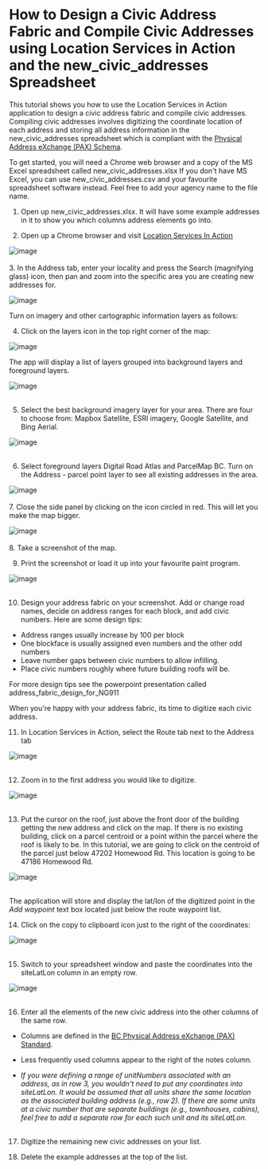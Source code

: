 # How to Design a Civic Address Fabric and Compile Civic Addresses using Location Services in Action and the new_civic_addresses Spreadsheet

This tutorial shows you how to use the Location Services in Action application to design a civic address fabric and compile civic addresses. Compiling civic addresses involves digitizing the coordinate location of each address and storing all address information in the new\_civic\_addresses spreadsheet which is compliant with the  [Physical Address eXchange (PAX) Schema](https://github.com/bcgov/ols-geocoder/blob/gh-pages/BCAddressExchangeSchema.md).

To get started, you will need a Chrome web browser and a copy of the MS Excel spreadsheet called new_civic_addresses.xlsx If you don't have MS Excel, you can use new_civic_addresses.csv and your favourite spreadsheet software instead.  Feel free to add your agency name to the file name.

1. Open up new_civic_addresses.xlsx. It will have some example addresses in it to show you which columns address elements go into.

2.  Open up a Chrome browser and visit [Location Services In Action](https://bcgov.github.io/ols-devkit/ols-demo/index.html)

![image](https://user-images.githubusercontent.com/11318574/123008528-dc8d2400-d36f-11eb-8872-9a2b51b83543.png)
<br><br>
3. In the Address tab, enter your locality and press the Search (magnifying glass)  icon, then pan and zoom into the specific area you are creating new addresses for.

![image](https://user-images.githubusercontent.com/11318574/123138330-bcaa3e80-d409-11eb-8de6-d59aa34714e0.png)
<br>

Turn on imagery and other cartographic information layers as follows:

 
4. Click on the layers icon in the top right corner of the map:

![image](https://user-images.githubusercontent.com/11318574/123008730-460d3280-d370-11eb-9117-3769eae3b8a9.png)


The app will display a list of layers grouped into background layers and foreground layers.

![image](https://user-images.githubusercontent.com/11318574/123009893-7229b300-d372-11eb-9a01-a7bb0a66ad4f.png)
<br><br>
 
5. Select the best background imagery layer for your area. There are four to choose from: Mapbox Satellite, ESRI imagery, Google Satellite, and Bing Aerial.

![image](https://user-images.githubusercontent.com/11318574/123138681-2cb8c480-d40a-11eb-99b5-1a196460b379.png)
<br><br>

6. Select foreground layers Digital Road Atlas and ParcelMap BC. Turn on the Address - parcel point layer to see all existing addresses in the area.

![image](https://user-images.githubusercontent.com/11318574/123010311-36dbb400-d373-11eb-9d48-37914f097f8e.png)
<br><br>
7. Close the side panel by clicking on the icon circled in red. This will let you make the map bigger.

![image](https://user-images.githubusercontent.com/11318574/123313916-d2d5fe80-d4de-11eb-981f-51b46beb470c.png)
<br><br>
8.  Take a screenshot of the map.

9.  Print the screenshot or load it up into your favourite paint program.

![image](https://user-images.githubusercontent.com/11318574/123315947-234e5b80-d4e1-11eb-942b-4456862f4932.png)
<br><br>

10. Design your address fabric on your screenshot. Add or change road names, decide on address ranges for each block, and add civic numbers. Here are some design tips: 

- Address ranges usually increase by 100 per block
- One blockface is usually assigned even numbers and the other odd numbers
- Leave number gaps between civic numbers to allow infilling.
- Place civic numbers roughly where future building roofs will be.

For more design tips see the powerpoint presentation called  address_fabric_design_for_NG911

When you're happy with your address fabric, its time to digitize each civic address.

11. In Location Services in Action, select the Route tab next to the Address tab

![image](https://user-images.githubusercontent.com/11318574/123138920-75707d80-d40a-11eb-8f27-eb6d4cb89484.png)
<br><br>

12. Zoom in to the first address you would like to digitize.

![image](https://user-images.githubusercontent.com/11318574/123139617-427ab980-d40b-11eb-9c03-851704463c85.png)
<br><br>

13. Put the cursor on the roof, just above the front door of the building getting the new address and click on the map. If there is no existing building, click on a parcel centroid or a point within the parcel where the roof is likely to be.  In this tutorial, we are going to click on the centroid of the parcel just below 47202 Homewood Rd. This location is going to be 47186 Homewood Rd.

![image](https://user-images.githubusercontent.com/11318574/123141141-ea44b700-d40c-11eb-86ef-45cefc07d0a2.png)
<br><br>

The application will store and display the lat/lon of the digitized point in the *Add waypoint* text box located just below the route waypoint list. 

14. Click on the copy to clipboard icon just to the right of the coordinates:

![image](https://user-images.githubusercontent.com/11318574/123142974-df8b2180-d40e-11eb-807b-79bde867385f.png)
<br><br>

15. Switch to your spreadsheet window and paste the coordinates into the siteLatLon column in an empty row. 

![image](https://user-images.githubusercontent.com/11318574/123144977-2712ad00-d411-11eb-93ea-064e9d1d91d0.png)
<br><br>

16.  Enter all the elements of the new civic address into the other columns of the same row.  

- Columns are defined in the [BC Physical Address eXchange (PAX) Standard](https://github.com/bcgov/ols-geocoder/blob/gh-pages/BCAddressExchangeSchema.md#schema). 

- Less frequently used columns appear to the right of the notes column.

- *If you were defining a range of unitNumbers associated with an address, as in row 3, you wouldn't need to put any coordinates into siteLatLon. It would be assumed that all units share the same location as the associated building address (e.g., row 2). If there are some units at a civic number that are separate buildings (e.g., townhouses, cabins), feel free to add a separate row for each such unit and its siteLatLon.*
<br><br>

17. Digitize the remaining new civic addresses on your list.

18. Delete the example addresses at the top of the list.
